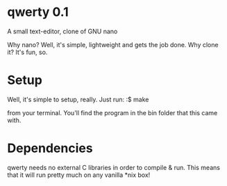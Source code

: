 qwerty 0.1
==========

A small text-editor, clone of GNU nano

Why nano? Well, it's simple, lightweight and gets the job done.
Why clone it? It's fun, so.

Setup
=====

Well, it's simple to setup, really.
Just run:
:$ make

from your terminal. You'll find the
program in the bin folder that this
came with.

Dependencies
============

qwerty needs no external C libraries in
order to compile & run. This means that
it will run pretty much on any vanilla *nix box!

